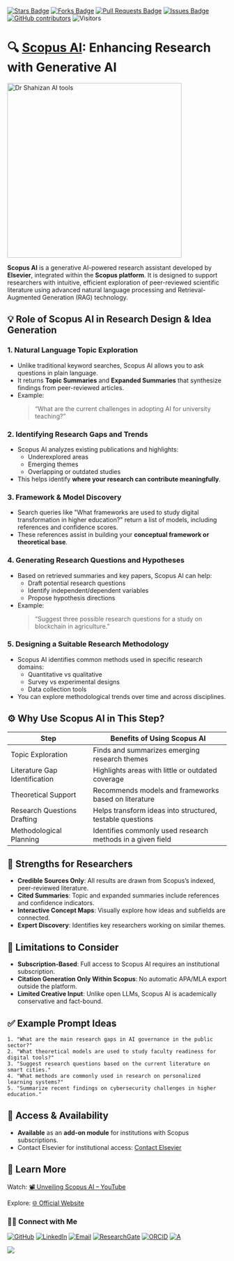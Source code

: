 <a href="https://github.com/drshahizan/short-course/stargazers"><img src="https://img.shields.io/github/stars/drshahizan/short-course" alt="Stars Badge"/></a>
<a href="https://github.com/drshahizan/short-course/network/members"><img src="https://img.shields.io/github/forks/drshahizan/short-course" alt="Forks Badge"/></a>
<a href="https://github.com/drshahizan/short-course/pulls"><img src="https://img.shields.io/github/issues-pr/drshahizan/short-course" alt="Pull Requests Badge"/></a>
<a href="https://github.com/drshahizan/short-course"><img src="https://img.shields.io/github/issues/drshahizan/short-course" alt="Issues Badge"/></a>
<a href="https://github.com/drshahizan/short-course/graphs/contributors"><img alt="GitHub contributors" src="https://img.shields.io/github/contributors/drshahizan/short-course?color=2b9348"></a>
![Visitors](https://api.visitorbadge.io/api/visitors?path=https%3A%2F%2Fgithub.com%2Fdrshahizan%2Fshort-course&labelColor=%23d9e3f0&countColor=%23697689&style=flat)

# 🔍 [Scopus AI](https://www-scopus-com.ezproxy.utm.my/pages/home#scopus-ai): Enhancing Research with Generative AI

 <img src="https://i0.wp.com/mainlib.upd.edu.ph/wp-content/uploads/scopus-ai.png?resize=2048%2C972&ssl=1" alt="Dr Shahizan AI tools"  height="400">

**Scopus AI** is a generative AI-powered research assistant developed by **Elsevier**, integrated within the **Scopus platform**. It is designed to support researchers with intuitive, efficient exploration of peer-reviewed scientific literature using advanced natural language processing and Retrieval-Augmented Generation (RAG) technology.

## 💡 Role of Scopus AI in Research Design & Idea Generation

### 1. **Natural Language Topic Exploration**
- Unlike traditional keyword searches, Scopus AI allows you to ask questions in plain language.
- It returns **Topic Summaries** and **Expanded Summaries** that synthesize findings from peer-reviewed articles.
- Example:  
  > “What are the current challenges in adopting AI for university teaching?”

### 2. **Identifying Research Gaps and Trends**
- Scopus AI analyzes existing publications and highlights:
  - Underexplored areas
  - Emerging themes
  - Overlapping or outdated studies
- This helps identify **where your research can contribute meaningfully**.

### 3. **Framework & Model Discovery**
- Search queries like "What frameworks are used to study digital transformation in higher education?" return a list of models, including references and confidence scores.
- These references assist in building your **conceptual framework or theoretical base**.

### 4. **Generating Research Questions and Hypotheses**
- Based on retrieved summaries and key papers, Scopus AI can help:
  - Draft potential research questions
  - Identify independent/dependent variables
  - Propose hypothesis directions
- Example:  
  > “Suggest three possible research questions for a study on blockchain in agriculture.”

### 5. **Designing a Suitable Research Methodology**
- Scopus AI identifies common methods used in specific research domains:
  - Quantitative vs qualitative
  - Survey vs experimental designs
  - Data collection tools
- You can explore methodological trends over time and across disciplines.

## ⚙️ Why Use Scopus AI in This Step?

| Step                             | Benefits of Using Scopus AI                                          |
|----------------------------------|----------------------------------------------------------------------|
| Topic Exploration                | Finds and summarizes emerging research themes                        |
| Literature Gap Identification    | Highlights areas with little or outdated coverage                    |
| Theoretical Support              | Recommends models and frameworks based on literature                 |
| Research Questions Drafting      | Helps transform ideas into structured, testable questions            |
| Methodological Planning          | Identifies commonly used research methods in a given field           |


## 🚀 Strengths for Researchers

- **Credible Sources Only**: All results are drawn from Scopus’s indexed, peer-reviewed literature.
- **Cited Summaries**: Topic and expanded summaries include references and confidence indicators.
- **Interactive Concept Maps**: Visually explore how ideas and subfields are connected.
- **Expert Discovery**: Identifies key researchers working on similar themes.


## 📌 Limitations to Consider

- **Subscription-Based**: Full access to Scopus AI requires an institutional subscription.
- **Citation Generation Only Within Scopus**: No automatic APA/MLA export outside the platform.
- **Limited Creative Input**: Unlike open LLMs, Scopus AI is academically conservative and fact-bound.


## ✅ Example Prompt Ideas

```text
1. "What are the main research gaps in AI governance in the public sector?"
2. "What theoretical models are used to study faculty readiness for digital tools?"
3. "Suggest research questions based on the current literature on smart cities."
4. "What methods are commonly used in research on personalized learning systems?"
5. "Summarize recent findings on cybersecurity challenges in higher education."
```

## 🧭 Access & Availability

- **Available** as an **add-on module** for institutions with Scopus subscriptions.
- Contact Elsevier for institutional access: [Contact Elsevier](https://www.elsevier.com/products/scopus/scopus-ai/contact-us)

## 🎥 Learn More

Watch: [📽️ Unveiling Scopus AI – YouTube](https://www.youtube.com/watch?v=8i4cR507DuI)

Explore: [🌐 Official Website](https://www.elsevier.com/products/scopus/scopus-ai)


### 🙌🏻 Connect with Me
<p align="left">
    <a href="https://github.com/drshahizan" target="_blank"><img alt="GitHub" src="https://img.shields.io/badge/-@drshahizan-181717?style=flat-square&logo=GitHub&logoColor=white"></a>
    <a href="https://www.linkedin.com/in/drshahizan" target="_blank"><img alt="LinkedIn" src="https://img.shields.io/badge/-drshahizan-blue?style=flat-square&logo=Linkedin&logoColor=white&link=https://www.linkedin.com/in/drshahizan/"></a>
    <a href="mailto:shahizan@utm.my" target="_blank"><img alt="Email" src="https://img.shields.io/badge/-shahizan@utm.my-c14438?style=flat-square&logo=Gmail&logoColor=white&link=mailto:shahizan@utm.my.com"></a>
    <a href="https://www.researchgate.net/profile/Mohd-Othman-28" target="_blank"><img alt="ResearchGate" src="https://img.shields.io/badge/-ResearchGate-00CCBB?style=flat-square&logo=ResearchGate&logoColor=white"></a>
    <a href="https://orcid.org/0000-0003-4261-1873" target="_blank"><img alt="ORCID" src="https://img.shields.io/badge/-ORCID-A6CE39?style=flat-square&logo=ORCID&logoColor=white"></a> 
 <a href="https://visitorbadge.io/status?path=https%3A%2F%2Fgithub.com%2Fdrshahizan" target="_blank"><img alt="A" src="https://api.visitorbadge.io/api/visitors?path=https%3A%2F%2Fgithub.com%2Fdrshahizan&labelColor=%23697689&countColor=%23555555&style=plastic"></a>
 
![](https://hit.yhype.me/github/profile?user_id=81284918)
</p>

